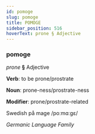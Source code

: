 ```yaml
---
id: pomoge
slug: pomoge
title: POMOGE
sidebar_position: 516
hoverText: prone § Adjective
---
```


### pomoge

*prone* **§** Adjective

**Verb**: to be prone/prostrate

**Noun**: prone-ness/prostrate-ness

**Modifier**: prone/prostrate-related

Swedish på mage /poːmɑːɡɛ/

*Germanic Language Family*